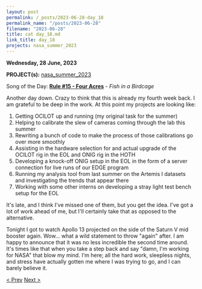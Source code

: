 ```yaml
---
layout: post
permalink: /_posts/2023-06-28-day_18
permalink_name: "/posts/2023-06-28"
filename: "2023-06-28"
title: cat day_18.md
link_title: day_18
projects: nasa_summer_2023
---
```

**Wednesday, 28 June, 2023**

**PROJECT(s):**  [nasa_summer_2023](/projects/nasa_summer_2023)

Song of the Day: [**Rule #15 - Four Acres**](https://youtu.be/ARhhnGFFuFY) - *Fish in a Birdcage*

Another day down. Crazy to think that this is already my fourth week back. I am grateful to be deep in the work. At this point my projects are looking like:

1. Getting OCILOT up and running (my original task for the summer)
2. Helping to calibrate the slew of cameras coming through the lab this summer
3. Rewriting a bunch of code to make the process of those calibrations go over more smoothly
4. Assisting in the hardware selection for and actual upgrade of the OCILOT rig in the EOL and ONIG rig in the HOTH
5. Developing a knock-off ONIG setup in the EOL in the form of a server connection for live runs of our EDGE program
6. Running my analysis tool from last summer on the Artemis I datasets and investigating the trends that appear there
7. Working with some other interns on developing a stray light test bench setup for the EOL

It's late, and I think I've missed one of them, but you get the idea. I've got a lot of work ahead of me, but I'll certainly take that as opposed to the alternative.

Tonight I got to watch Apollo 13 projected on the side of the Saturn V mid booster again. Wow... what a wild statement to throw "again" after. I am happy to announce that it was no less incredible the second time around. It's times like that when you take a step back and say "damn, I'm working for NASA" that blow my mind. I'm here; all the hard work, sleepless nights, and stress have actually gotten me where I was trying to go, and I can barely believe it.

[< Prev](/_posts/2023-06-15-day_09)    [Next >](/_posts/2024-06-16-seg_fault)
